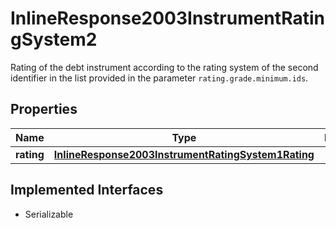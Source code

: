 

# InlineResponse2003InstrumentRatingSystem2

Rating of the debt instrument according to the rating system of the second identifier in the list provided in the parameter `rating.grade.minimum.ids`.

## Properties

Name | Type | Description | Notes
------------ | ------------- | ------------- | -------------
**rating** | [**InlineResponse2003InstrumentRatingSystem1Rating**](InlineResponse2003InstrumentRatingSystem1Rating.md) |  |  [optional]


## Implemented Interfaces

* Serializable


